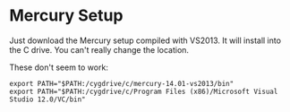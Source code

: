 Mercury Setup
=============

Just download the Mercury setup compiled with VS2013. It will install into the C drive. You can't really change the location.

These don't seem to work:

```
export PATH="$PATH:/cygdrive/c/mercury-14.01-vs2013/bin"
export PATH="$PATH:/cygdrive/c/Program Files (x86)/Microsoft Visual Studio 12.0/VC/bin"
```